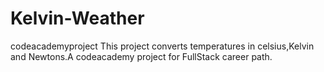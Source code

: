 # Kelvin-Weather
codeacademyproject
This project converts temperatures in celsius,Kelvin and Newtons.A codeacademy project for FullStack career path.
